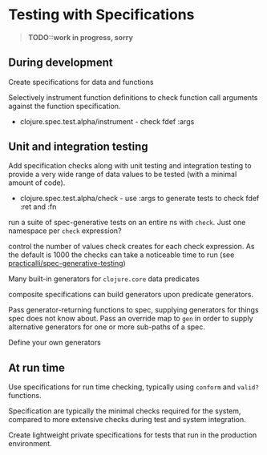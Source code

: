# Testing with Specifications

> #### TODO::work in progress, sorry

## During development

Create specifications for data and functions

Selectively instrument function definitions to check function call arguments against the function specification.

* clojure.spec.test.alpha/instrument - check fdef :args

## Unit and integration testing

Add specification checks along with unit testing and integration testing to provide a very wide range of data values to be tested (with a minimal amount of code).

* clojure.spec.test.alpha/check - use :args to generate tests to check fdef :ret and :fn

run a suite of spec-generative tests on an entire ns with `check`.  Just one namespace per `check` expression?

control the number of values check creates for each check expression.  As the default is 1000 the checks can take a noticeable time to run (see [practicalli/spec-generative-testing](https://github.com/practicalli/spec-generative-testing))

Many built-in generators for `clojure.core` data predicates

composite specifications can build generators upon predicate generators.

Pass generator-returning functions to spec, supplying generators for things spec does not know about.
Pass an override map to `gen` in order to supply alternative generators for one or more sub-paths of a spec.

Define your own generators

## At run time

Use specifications for run time checking, typically using `conform` and `valid?` functions.

Specification are typically the minimal checks required for the system, compared to more extensive checks during test and system integration.

Create lightweight private specifications for tests that run in the production environment.
